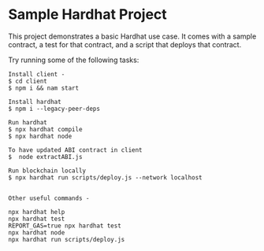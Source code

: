 # Sample Hardhat Project

This project demonstrates a basic Hardhat use case. It comes with a sample contract, a test for that contract, and a script that deploys that contract.

Try running some of the following tasks:

```shell
Install client -
$ cd client
$ npm i && nam start

Install hardhat
$ npm i --legacy-peer-deps

Run hardhat 
$ npx hardhat compile 
$ npx hardhat node  

To have updated ABI contract in client
$  node extractABI.js  

Run blockchain locally
$ npx hardhat run scripts/deploy.js --network localhost


Other useful commands - 

npx hardhat help
npx hardhat test
REPORT_GAS=true npx hardhat test
npx hardhat node
npx hardhat run scripts/deploy.js
```
